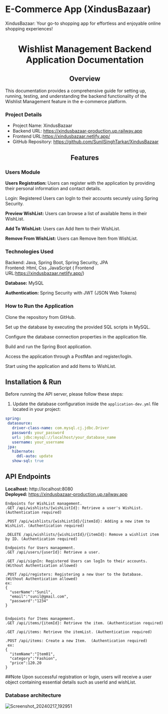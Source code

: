 # E-Commerce App (XindusBazaar)
XindusBazaar: Your go-to shopping app for effortless and enjoyable online shopping experiences!

                   
<h1 align="center">
Wishlist Management Backend Application Documentation </h1>
<h2 align="center">Overview </h2>

This documentation provides a comprehensive guide for setting up, running, testing, and understanding the backend functionality of the Wishlist Management feature in the e-commerce platform. 
### Project Details

- Project Name: XindusBazaar
- Backend URL: https://xindusbazaar-production.up.railway.app
- Frontend URL:https://xindusbazaar.netlify.app/
- GitHub Repository: https://github.com/SunilSinghTarkar/XindusBazaar
  
 <h2 align="center">Features </h2>
<h3>Users Module</h3>
<!--  <br /> -->
<b>  Users Registration: </b>  Users can register with the application by providing their personal information and contact details.

Login: Registered Users can logIn to their accounts securely using Spring Security.

<b>Preview WishList:</b> Users can browse a list of available Items in their WishList.

<b>Add To WishList:</b> Users can Add Item to their WishList.

<b>Remove From WishList:</b> Users can Remove Item from WishList.

<h3>Technologies Used</h3>

Backend: Java, Spring Boot, Spring Security, JPA
<br>
Frontend: Html, Css ,JavaScript ( Frontend URL:https://xindusbazaar.netlify.app/)


<b>Database:</b> MySQL

<b>Authentication:</b> Spring Security with JWT (JSON Web Tokens)

<h3>How to Run the Application</h3>
Clone the repository from GitHub.

Set up the database by executing the provided SQL scripts in MySQL.

Configure the database connection properties in the application file.

Build and run the Spring Boot application.

Access the application through a PostMan and register/logIn.

Start using the application and add Items to WishList.

## Installation & Run

Before running the API server, please follow these steps:

1. Update the database configuration inside the `application-dev.yml` file located in your project:
 ```yaml
spring:
  datasource:
    driver-class-name: com.mysql.cj.jdbc.Driver
    password: your_password
    url: jdbc:mysql://localhost/your_database_name
    username: your_username
  jpa:
    hibernate:
      ddl-auto: update
    show-sql: true
```

## API Endpoints
<b>Localhost:</b>  http://localhost:8080
<br>
<b>Deployed:</b>   https://xindusbazaar-production.up.railway.app

```
Endpoints for WishList management.
.GET /api/wishlists/{wishListId}: Retrieve a user's WishList.  (Authentication required)

.POST /api/wishlists/{wishListId}/{itemId}: Adding a new item to WishList. (Authentication required)

.DELETE /api/wishlists/{wishListId}/{itemId}: Remove a wishlist item by ID. (Authentication required)

Endpoints for Users management.
.GET /api/users/{userId}: Retrieve a user.

.GET /api/signIn: Registered Users can logIn to their accounts. (Without Authentication allowed)

.POST /api/registers: Registering a new User to the Database.   (Without Authentication allowed)
ex:
{ 
  "userName":"Sunil",
  "email":"sunil@gmail.com",
  "password":"1234"
}


Endpoints for Items management.
.GET /api/items/{itemId}: Retrieve the item. (Authentication required)

.GET /api/items: Retrieve the itemList. (Authentication required)

.POST /api/items: Create a new Item.  (Authentication required)
 ex:
{ 
  "itemName":"Item01",
  "category":"Fashion",
  "price":120.20
}

```

##Note 
Upon successful registration or login, users will receive a user object containing essential details such as userId and wishList.

<H3>Database architecture</H3>





![Screenshot_20240217_192951](https://github.com/SunilSinghTarkar/XindusBazaar/assets/121342167/c4acb1d8-f25b-4ee2-9636-b280830ddfbf)
